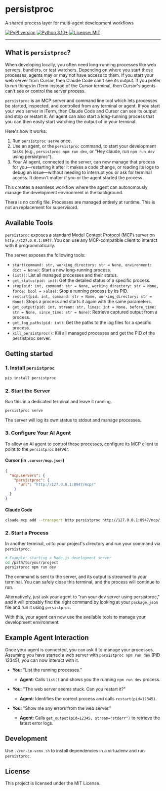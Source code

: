 # persistproc

A shared process layer for multi-agent development workflows

[![PyPI version](https://badge.fury.io/py/persistproc.svg)](https://badge.fury.io/py/persistproc)
[![Python 3.10+](https://img.shields.io/badge/python-3.10+-blue.svg)](https://www.python.org/downloads/)
[![License: MIT](https://img.shields.io/badge/License-MIT-yellow.svg)](https://opensource.org/licenses/MIT)

---


## What is `persistproc`?

When developing locally, you often need long-running processes like web servers, bundlers, or test watchers. Depending on where you start these processes, agents may or may not have access to them. If you start your web server from Cursor, then Claude Code can't see its output. If you prefer to run things in iTerm instead of the Cursor terminal, then Cursor's agents can't see or control the server process.

`persistproc` is an MCP server and command line tool which lets processes be started, inspected, and controlled from any terminal or agent. If you start your web server in iTerm, then Claude Code and Cursor can see its output and stop or restart it. An agent can also start a long-running process that you can then easily start watching the output of in your terminal.

Here's how it works:

1.  Run `persistproc serve` once.
2.  Use an agent, or the `persistproc` command, to start your development tasks (e.g., `persistproc npm run dev`, or "Hey claude, run `npm run dev` using persistproc").
3.  Your AI agent, connected to the server, can now manage that process for you—restarting it after it makes a code change, or reading its logs to debug an issue—without needing to interrupt you or ask for terminal access. It doesn't matter if you or the agent started the process.

This creates a seamless workflow where the agent can autonomously manage the development environment in the background.

There is no config file. Processes are managed entirely at runtime. This is not an replacement for supervisord.

## Available Tools

`persistproc` exposes a standard [Model Context Protocol (MCP)](https://modelcontext.com/) server on `http://127.0.0.1:8947`. You can use any MCP-compatible client to interact with it programmatically.

The server exposes the following tools:

*   `start(command: str, working_directory: str = None, environment: dict = None)`: Start a new long-running process.
*   `list()`: List all managed processes and their status.
*   `get_status(pid: int)`: Get the detailed status of a specific process.
*   `stop(pid: int, command: str = None, working_directory: str = None, force: bool = False)`: Stop a running process by its PID.
*   `restart(pid: int, command: str = None, working_directory: str = None)`: Stops a process and starts it again with the same parameters.
*   `get_output(pid: int, stream: str, lines: int = None, before_time: str = None, since_time: str = None)`: Retrieve captured output from a process.
*   `get_log_paths(pid: int)`: Get the paths to the log files for a specific process.
*   `kill_persistproc()`: Kill all managed processes and get the PID of the persistproc server.

## Getting started

### 1. Install `persistproc`

```bash
pip install persistproc
```

### 2. Start the Server

Run this in a dedicated terminal and leave it running.

```bash
persistproc serve
```

The server will log its own status to stdout and manage processes.

### 3. Configure Your AI Agent

To allow an AI agent to control these processes, configure its MCP client to point to the `persistproc` server.

#### Cursor (in `.cursor/mcp.json`)

```json
{
  "mcp.servers": {
    "persistproc": {
      "url": "http://127.0.0.1:8947/mcp/"
    }
  }
}
```

#### Claude Code

```sh
claude mcp add --transport http persistproc http://127.0.0.1:8947/mcp/
```

### 2. Start a Process

In another terminal, `cd` to your project's directory and run your command via `persistproc`.

```bash
# Example: starting a Node.js development server
cd /path/to/your/project
persistproc npm run dev
```

The command is sent to the server, and its output is streamed to your terminal. You can safely close this terminal, and the process will continue to run.

Alternatively, just ask your agent to "run your dev server using persistproc," and it will probably find the right command by looking at your `package.json` file and run it using `persistproc`.

With this, your agent can now use the available tools to manage your development environment.

## Example Agent Interaction

Once your agent is connected, you can ask it to manage your processes. Assuming you have started a web server with `persistproc npm run dev` (PID 12345), you can now interact with it.

*   **You**: "List the running processes."
    *   **Agent**: Calls `list()` and shows you the running `npm run dev` process.

*   **You**: "The web server seems stuck. Can you restart it?"
    *   **Agent**: Identifies the correct process and calls `restart(pid=12345)`.

*   **You**: "Show me any errors from the web server."
    *   **Agent**: Calls `get_output(pid=12345, stream="stderr")` to retrieve the latest error logs.

## Development

Use `./run-in-venv.sh` to install dependencies in a virtualenv and run `persistproc`.

## License

This project is licensed under the MIT License. 